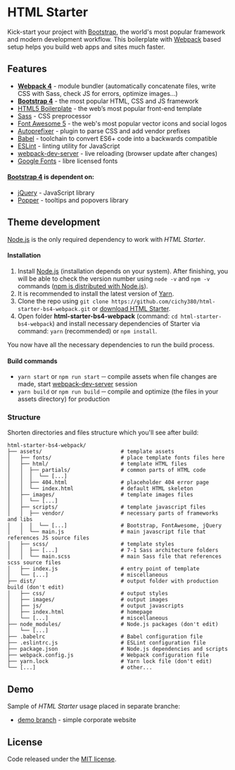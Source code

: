 # HTML Starter

Kick-start your project with [Bootstrap](https://getbootstrap.com/), the world's most popular framework and modern development workflow.
This boilerplate with [Webpack](https://webpack.js.org/) based setup helps you build web apps and sites much faster.

## Features

* **[Webpack 4](https://webpack.js.org/)** - module bundler (automatically concatenate files, write CSS with Sass, check JS for errors, optimize images...)
* **[Bootstrap 4](http://getbootstrap.com/)** - the most popular HTML, CSS and JS framework
* [HTML5 Boilerplate](https://html5boilerplate.com/) - the web’s most popular front-end template
* [Sass](https://sass-lang.com/) - CSS preprocessor
* [Font Awesome 5](https://fontawesome.com/) - the web's most popular vector icons and social logos
* [Autoprefixer](https://autoprefixer.github.io/) - plugin to parse CSS and add vendor prefixes
* [Babel](https://babeljs.io/) - toolchain to convert ES6+ code into a backwards compatible
* [ESLint](https://eslint.org/) - linting utility for JavaScript
* [webpack-dev-server](https://github.com/webpack/webpack-dev-server) - live reloading (browser update after changes)
* [Google Fonts](https://fonts.google.com/) - libre licensed fonts

#### [Bootstrap 4](http://getbootstrap.com/) is dependent on:

* [jQuery](http://jquery.com/) - JavaScript library
* [Popper](http://popper.js.org/) - tooltips and popovers library

## Theme development

[Node.js](http://nodejs.org/) is the only required dependency to work with *HTML Starter*.


#### Installation

1. Install [Node.js](http://nodejs.org/) (installation depends on your system). After finishing, you will be able to 
check the version number using `node -v` and `npm -v` commands 
([npm is distributed with Node.js](https://www.npmjs.com/get-npm)).
2. It is recommended to install the latest version of [Yarn](https://yarnpkg.com/en/docs/install).
3. Clone the repo using `git clone https://github.com/cichy380/html-starter-bs4-webpack.git` or [download HTML Starter](https://github.com/cichy380/html-starter-bs4-webpack/archive/master.zip).
4. Open folder **html-starter-bs4-webpack** (command: `cd html-starter-bs4-webpack`) and install necessary dependencies of Starter via command: `yarn` (recommended) or `npm install`. 

You now have all the necessary dependencies to run the build process.

#### Build commands

* `yarn start` or `npm run start` ─ compile assets when file changes are made, start [webpack-dev-server](https://github.com/webpack/webpack-dev-server) session
* `yarn build` or `npm run build` ─ compile and optimize (the files in your assets directory) for production

### Structure

Shorten directories and files structure which you'll see after build: 

```
html-starter-bs4-webpack/
├── assets/                         # template assets
│   ├── fonts/                      # place template fonts files here
│   ├── html/                       # template HTML files
│   │  ├── partials/                # common parts of HTML code
│   │  │  └── [...]
│   │  ├── 404.html                 # placeholder 404 error page
│   │  └── index.html               # default HTML skeleton
│   ├── images/                     # template images files
│   │  └── [...]
│   ├── scripts/                    # template javascript files
│   │  ├── vendor/                  # necessary parts of frameworks and libs
│   │  │  └── [...]                 # Bootstrap, FontAwesome, jQuery
│   │  └── main.js                  # main javascript file that references JS source files
│   ├── scss/                       # template styles
│   │  ├── [...]                    # 7-1 Sass architecture folders
│   │  └── main.scss                # main Sass file that references scss source files
│   ├── index.js                    # entry point of template
│   └── [...]                       # miscellaneous
├── dist/                           # output folder with production build (don't edit)
│   ├── css/                        # output styles
│   ├── images/                     # output images
│   ├── js/                         # output javascripts
│   ├── index.html                  # homepage
│   └── [...]                       # miscellaneous
├── node_modules/                   # Node.js packages (don't edit)
│   └── [...]
├── .babelrc                        # Babel configuration file
├── .eslintrc.js                    # ESLint configuration file
├── package.json                    # Node.js dependencies and scripts
├── webpack.config.js               # Webpack configuration file
├── yarn.lock                       # Yarn lock file (don't edit)
└── [...]                           # other...
```

## Demo

Sample of *HTML Starter* usage placed in separate branche:
 * [demo branch](https://github.com/cichy380/html-starter-bs4-webpack/tree/demo) - simple corporate website

## License

Code released under the [MIT license](https://github.com/cichy380/html-starter-bs4-webpack/blob/master/LICENSE.md).

